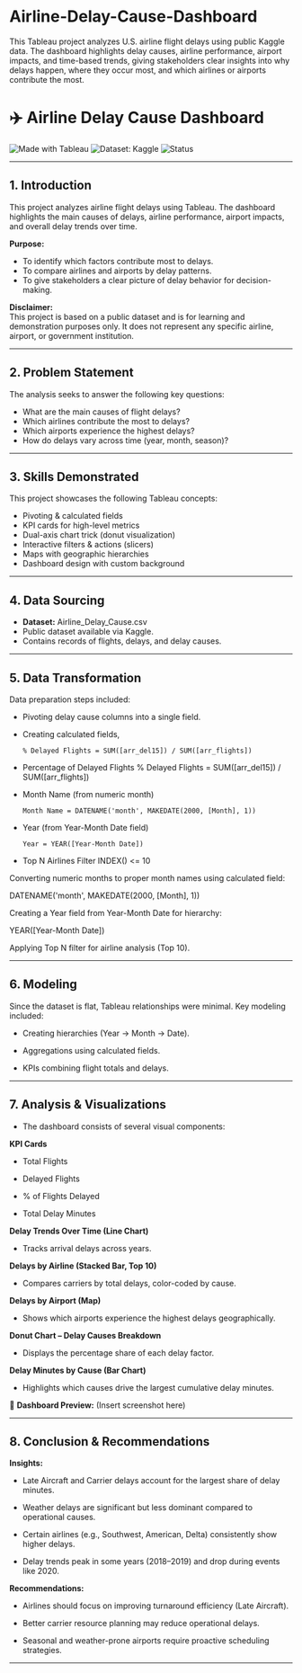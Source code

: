 # Airline-Delay-Cause-Dashboard
This Tableau project analyzes U.S. airline flight delays using public Kaggle data. The dashboard highlights delay causes, airline performance, airport impacts, and time-based trends, giving stakeholders clear insights into why delays happen, where they occur most, and which airlines or airports contribute the most.


# ✈️ Airline Delay Cause Dashboard

![Made with Tableau](https://img.shields.io/badge/Made%20with-Tableau-blue?logo=tableau)
![Dataset: Kaggle](https://img.shields.io/badge/Dataset-Kaggle-orange)
![Status](https://img.shields.io/badge/Status-Completed-success)

---

## 1. Introduction

This project analyzes airline flight delays using Tableau. The dashboard highlights the main causes of delays, airline performance, airport impacts, and overall delay trends over time.

**Purpose:**

- To identify which factors contribute most to delays.  
- To compare airlines and airports by delay patterns.  
- To give stakeholders a clear picture of delay behavior for decision-making.  

**Disclaimer:**  
This project is based on a public dataset and is for learning and demonstration purposes only. It does not represent any specific airline, airport, or government institution.

---

## 2. Problem Statement

The analysis seeks to answer the following key questions:

- What are the main causes of flight delays?  
- Which airlines contribute the most to delays?  
- Which airports experience the highest delays?  
- How do delays vary across time (year, month, season)?  

---

## 3. Skills Demonstrated

This project showcases the following Tableau concepts:

- Pivoting & calculated fields  
- KPI cards for high-level metrics  
- Dual-axis chart trick (donut visualization)  
- Interactive filters & actions (slicers)  
- Maps with geographic hierarchies  
- Dashboard design with custom background  

---

## 4. Data Sourcing

- **Dataset:** Airline_Delay_Cause.csv  
- Public dataset available via Kaggle.  
- Contains records of flights, delays, and delay causes.  

---

## 5. Data Transformation

Data preparation steps included:

- Pivoting delay cause columns into a single field.  
- Creating calculated fields,  

  ```text
  % Delayed Flights = SUM([arr_del15]) / SUM([arr_flights])
- Percentage of Delayed Flights
% Delayed Flights = SUM([arr_del15]) / SUM([arr_flights])

- Month Name (from numeric month)
  ```text
  Month Name = DATENAME('month', MAKEDATE(2000, [Month], 1))

- Year (from Year-Month Date field)
  ```text
  Year = YEAR([Year-Month Date])

- Top N Airlines Filter
INDEX() <= 10

Converting numeric months to proper month names using calculated field:

DATENAME('month', MAKEDATE(2000, [Month], 1))

Creating a Year field from Year-Month Date for hierarchy:

YEAR([Year-Month Date])

Applying Top N filter for airline analysis (Top 10).



---

## 6. Modeling

Since the dataset is flat, Tableau relationships were minimal. Key modeling included:

- Creating hierarchies (Year → Month → Date).

- Aggregations using calculated fields.

- KPIs combining flight totals and delays.



---

## 7. Analysis & Visualizations

- The dashboard consists of several visual components:

**KPI Cards**

- Total Flights

- Delayed Flights

- % of Flights Delayed

- Total Delay Minutes


**Delay Trends Over Time (Line Chart)**

- Tracks arrival delays across years.


**Delays by Airline (Stacked Bar, Top 10)**

- Compares carriers by total delays, color-coded by cause.


**Delays by Airport (Map)**

- Shows which airports experience the highest delays geographically.


**Donut Chart – Delay Causes Breakdown**

- Displays the percentage share of each delay factor.


**Delay Minutes by Cause (Bar Chart)**

- Highlights which causes drive the largest cumulative delay minutes.


📸 **Dashboard Preview:**
(Insert screenshot here)


---

## 8. Conclusion & Recommendations

**Insights:**

- Late Aircraft and Carrier delays account for the largest share of delay minutes.

- Weather delays are significant but less dominant compared to operational causes.

- Certain airlines (e.g., Southwest, American, Delta) consistently show higher delays.

- Delay trends peak in some years (2018–2019) and drop during events like 2020.


**Recommendations:**

- Airlines should focus on improving turnaround efficiency (Late Aircraft).

- Better carrier resource planning may reduce operational delays.

- Seasonal and weather-prone airports require proactive scheduling strategies.



---
